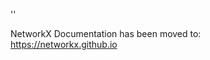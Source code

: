 '<meta http-equiv="refresh" content="0; URL=https://networkx.github.io/documentation/latest/./reference/generated/networkx.generators.random_graphs.watts_strogatz_graph.html">'

NetworkX Documentation has been moved to:<br><a href="https://networkx.github.io">https://networkx.github.io</a>
